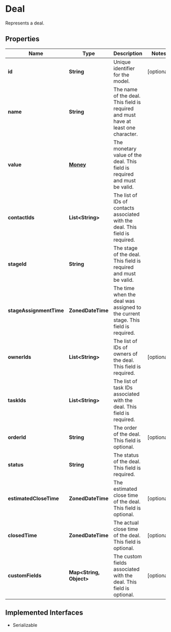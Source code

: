 

# Deal

Represents a deal.

## Properties

| Name | Type | Description | Notes |
|------------ | ------------- | ------------- | -------------|
|**id** | **String** | Unique identifier for the model. |  [optional] |
|**name** | **String** | The name of the deal. This field is required and must have at least one character. |  |
|**value** | [**Money**](Money.md) | The monetary value of the deal. This field is required and must be valid. |  |
|**contactIds** | **List&lt;String&gt;** | The list of IDs of contacts associated with the deal. This field is required. |  |
|**stageId** | **String** | The stage of the deal. This field is required and must be valid. |  |
|**stageAssignmentTime** | **ZonedDateTime** | The time when the deal was assigned to the current stage. This field is required. |  |
|**ownerIds** | **List&lt;String&gt;** | The list of IDs of owners of the deal. This field is required. |  [optional] |
|**taskIds** | **List&lt;String&gt;** | The list of task IDs associated with the deal. This field is required. |  |
|**orderId** | **String** | The order of the deal. This field is optional. |  [optional] |
|**status** | **String** | The status of the deal. This field is required. |  |
|**estimatedCloseTime** | **ZonedDateTime** | The estimated close time of the deal. This field is optional. |  [optional] |
|**closedTime** | **ZonedDateTime** | The actual close time of the deal. This field is optional. |  [optional] |
|**customFields** | **Map&lt;String, Object&gt;** | The custom fields associated with the deal. This field is optional. |  [optional] |


## Implemented Interfaces

* Serializable

